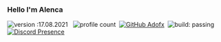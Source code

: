 ### Hello I'm Alenca

![version :17.08.2021](https://img.shields.io/badge/version-17.08.2021-informational) &nbsp;
![profile count](https://komarev.com/ghpvc/?username=ArdaDogercolor=red)&nbsp;
[![GitHub Adofx](https://img.shields.io/github/followers/ArdaDoger?label=follow&style=social)](https://github.com/ArdaDoger)&nbsp;
![build: passing](https://img.shields.io/badge/build-passing-success)
[![Discord Presence](https://lanyard.cnrad.dev/api/889255814894862416?theme=dark&bg=06154a&animated=true&hideDiscrim=false&borderRadius=20px
                            )](https://discord.com/users/889255814894862416)
